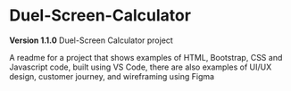 # Duel-Screen-Calculator

**Version 1.1.0**
Duel-Screen Calculator project


A readme for a project that shows examples of HTML, Bootstrap, CSS and Javascript code, built using VS Code, there are also examples of UI/UX design, customer journey, and wireframing using Figma
